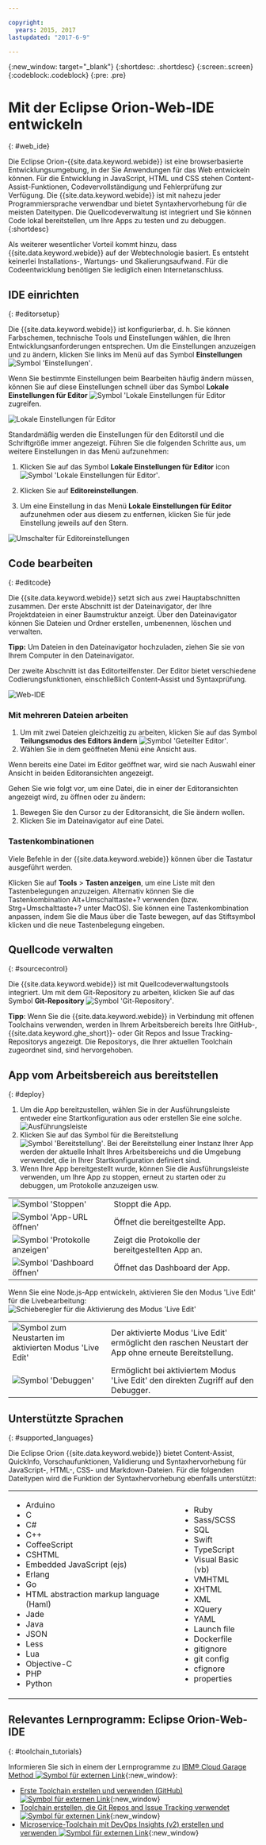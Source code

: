 ```yaml
---

copyright:
  years: 2015, 2017
lastupdated: "2017-6-9"

---
```


{:new_window: target="_blank"}
{:shortdesc: .shortdesc}
{:screen:.screen}
{:codeblock:.codeblock}
{:pre: .pre}

# Mit der Eclipse Orion-Web-IDE entwickeln
{: #web_ide}

Die Eclipse Orion-{{site.data.keyword.webide}} ist eine browserbasierte Entwicklungsumgebung, in der Sie Anwendungen für das Web entwickeln können. Für die Entwicklung in JavaScript, HTML und CSS stehen Content-Assist-Funktionen, Codevervollständigung und Fehlerprüfung zur Verfügung. Die {{site.data.keyword.webide}} ist mit nahezu jeder Programmiersprache verwendbar und bietet Syntaxhervorhebung für die meisten Dateitypen. Die Quellcodeverwaltung ist integriert und Sie können Code lokal bereitstellen, um Ihre Apps zu testen und zu debuggen.
{:shortdesc}

Als weiterer wesentlicher Vorteil kommt hinzu, dass {{site.data.keyword.webide}} auf der Webtechnologie basiert. Es entsteht keinerlei Installations-, Wartungs- und Skalierungsaufwand. Für die Codeentwicklung benötigen Sie lediglich einen Internetanschluss.

## IDE einrichten
{: #editorsetup}

Die {{site.data.keyword.webide}} ist konfigurierbar, d. h. Sie können Farbschemen, technische Tools und Einstellungen wählen, die Ihren Entwicklungsanforderungen entsprechen. Um die Einstellungen anzuzeigen und zu ändern, klicken Sie links im Menü auf das Symbol **Einstellungen** <img class="inline" src="images/webide_settings_icon_light_small.png"  alt="Symbol 'Einstellungen'">.

Wenn Sie bestimmte Einstellungen beim Bearbeiten häufig ändern müssen, können Sie auf diese Einstellungen schnell über das Symbol **Lokale Einstellungen für Editor** <img class="inline" src="images/webide_local_settings_icon_light_small.png"  alt="Symbol 'Lokale Einstellungen für Editor"> zugreifen.

![Lokale Einstellungen für Editor](images/webide_local_editor_settings_light.png)

Standardmäßig werden die Einstellungen für den Editorstil und die Schriftgröße immer angezeigt. Führen Sie die folgenden Schritte aus, um weitere Einstellungen in das Menü aufzunehmen:

1. Klicken Sie auf das Symbol **Lokale Einstellungen für Editor** icon <img class="inline" src="images/webide_local_settings_icon_light_small.png"  alt="Symbol 'Lokale Einstellungen für Editor'">.

2. Klicken Sie auf **Editoreinstellungen**.

3. Um eine Einstellung in das Menü **Lokale Einstellungen für Editor** aufzunehmen oder aus diesem zu entfernen, klicken Sie für jede Einstellung jeweils auf den Stern.

![Umschalter für Editoreinstellungen](images/webide_editor_settings_toggle_light.png)


## Code bearbeiten
{: #editcode}

Die {{site.data.keyword.webide}} setzt sich aus zwei Hauptabschnitten zusammen. Der erste Abschnitt ist der Dateinavigator, der Ihre Projektdateien in einer Baumstruktur anzeigt. Über den Dateinavigator können Sie Dateien und Ordner erstellen, umbenennen, löschen und verwalten.

**Tipp:** Um Dateien in den Dateinavigator hochzuladen, ziehen Sie sie von Ihrem Computer in den Dateinavigator.

Der zweite Abschnitt ist das Editorteilfenster. Der Editor bietet verschiedene Codierungsfunktionen, einschließlich Content-Assist und Syntaxprüfung.

![Web-IDE](images/webide_light.png)

### Mit mehreren Dateien arbeiten
1. Um mit zwei Dateien gleichzeitig zu arbeiten, klicken Sie auf das Symbol **Teilungsmodus des Editors ändern** <img class="inline" src="images/webide_split_editor_icon_light_small.png"  alt="Symbol 'Geteilter Editor'">.
2. Wählen Sie in dem geöffneten Menü eine Ansicht aus.

 Wenn bereits eine Datei im Editor geöffnet war, wird sie nach Auswahl einer Ansicht in beiden Editoransichten angezeigt.

 Gehen Sie wie folgt vor, um eine Datei, die in einer der Editoransichten angezeigt wird, zu öffnen oder zu ändern:
 1. Bewegen Sie den Cursor zu der Editoransicht, die Sie ändern wollen.
 2. Klicken Sie im Dateinavigator auf eine Datei.

### Tastenkombinationen
Viele Befehle in der {{site.data.keyword.webide}} können über die Tastatur ausgeführt werden.

Klicken Sie auf **Tools** > **Tasten anzeigen**, um eine Liste mit den Tastenbelegungen anzuzeigen. Alternativ können Sie die Tastenkombination Alt+Umschalttaste+? verwenden (bzw. Strg+Umschalttaste+? unter MacOS). Sie können eine Tastenkombination anpassen, indem Sie die Maus über die Taste bewegen, auf das Stiftsymbol klicken und die neue Tastenbelegung eingeben.

## Quellcode verwalten
{: #sourcecontrol}

Die {{site.data.keyword.webide}} ist mit Quellcodeverwaltungstools integriert. Um mit dem Git-Repository zu arbeiten, klicken Sie auf das Symbol **Git-Repository** <img class="inline" src="images/webide_git_icon_light_small.png"  alt="Symbol 'Git-Repository'">.

 **Tipp**: Wenn Sie die {{site.data.keyword.webide}} in Verbindung mit offenen Toolchains verwenden, werden in Ihrem Arbeitsbereich bereits Ihre GitHub-, {{site.data.keyword.ghe_short}}- oder Git Repos and Issue Tracking-Repositorys angezeigt. Die Repositorys, die Ihrer aktuellen Toolchain zugeordnet sind, sind hervorgehoben.


## App vom Arbeitsbereich aus bereitstellen
{: #deploy}

1. Um die App bereitzustellen, wählen Sie in der Ausführungsleiste entweder eine Startkonfiguration aus oder erstellen Sie eine solche.
   ![Ausführungsleiste](images/webide_runbar_light.png)   
1. Klicken Sie auf das Symbol für die Bereitstellung <img class="inline" src="images/webide_deploy_button_light_small.png"  alt="Symbol 'Bereitstellung'">. Bei der Bereitstellung einer Instanz Ihrer App werden der aktuelle Inhalt Ihres Arbeitsbereichs und die Umgebung verwendet, die in Ihrer Startkonfiguration definiert sind.
2. Wenn Ihre App bereitgestellt wurde, können Sie die Ausführungsleiste verwenden, um Ihre App zu stoppen, erneut zu starten oder zu debuggen, um Protokolle anzuzeigen usw.

<table>
<tr><td><img src="./images/stop_button.png"  alt="Symbol 'Stoppen'"></td><td>Stoppt die App.</td></tr>
<tr><td> <img src="./images/open_app_url.png"  alt="Symbol 'App-URL öffnen'"></td><td> Öffnet die bereitgestellte App.</td></tr>
<tr><td><img src="./images/view_logs.png"  alt="Symbol 'Protokolle anzeigen'"></td><td>Zeigt die Protokolle der bereitgestellten App an.</td></tr>
<tr><td><img src="./images/open_dashboard.png"  alt="Symbol 'Dashboard öffnen'"></td><td>Öffnet das Dashboard der App.</td></tr>
</table>

Wenn Sie eine Node.js-App entwickeln, aktivieren Sie den Modus 'Live Edit' für die Livebearbeitung: <img  src="./images/enable_live_edit.png"  alt="Schieberegler für die Aktivierung des Modus 'Live Edit'">

<table><tr><td><img src="./images/live_edit_restart.png"  alt="Symbol zum Neustarten im aktivierten Modus 'Live Edit'"></td><td>Der aktivierte Modus 'Live Edit' ermöglicht den raschen Neustart der App ohne erneute Bereitstellung.</td></tr>
<tr><td> <img src="./images/debug_icon.png"  alt="Symbol 'Debuggen'"></td>
<td>Ermöglicht bei aktiviertem Modus 'Live Edit' den direkten Zugriff auf den Debugger.
</td></tr>
</table>

<!-- 3/6/2016: bl commands don't work with V2/CD
## Editing outside of the {{site.data.keyword.webide}}
{: #editlocal}

To use an editor besides the {{site.data.keyword.webide}}, set up {{site.data.keyword.Bluemix_live}} so that you can work directly with your project files in any tool. {{site.data.keyword.Bluemix_live_notm}} is a command-line application that synchronizes the changes in your local file system with your cloud workspace in {{site.data.keyword.jazzhub}}.

### Before you begin

Download and install the [{{site.data.keyword.Bluemix_live_notm}} command-line interface ![External link icon](../../icons/launch-glyph.svg "External link icon")](http://livesyncdownload.ng.bluemix.net){: new_window}.

### Synchronizing your local environment with {{site.data.keyword.Bluemix_notm}}
{: #edit_local_download}

1. Open a command-line window.
2. Sign in to {{site.data.keyword.Bluemix_notm}}:

	```
	bl login
	```
	{: pre}

3. When you are prompted, enter your IBMid and password.
4. View a list of your {{site.data.keyword.Bluemix_notm}} projects:

	```
	bl projects
	```
	{: pre}

4. Synchronize your local environment with your project on {{site.data.keyword.Bluemix_notm}}:

	```
	bl sync projectName
	```
	{: pre}

where `projectName` is your {{site.data.keyword.Bluemix_notm}} app's name.

When you are finished editing, enter `q` to end synchronization.

### Enabling the Desktop Sync feature to edit code locally

The Desktop Sync feature is like Live Edit mode for the command line. You need the Desktop Sync feature to debug on the command line.
1. In another command-line window, enable the Desktop Sync feature:

	```
	cd localDirectory
	bl start
	```
	{: codeblock}

2. Use the launch configuration that you created in the {{site.data.keyword.webide}}. After you select the launch configuration, the Desktop Sync feature is enabled in your local environment. In the command-line window that you just opened, you can view the app's URL, the debug URL, the manage URL, and view the {{site.data.keyword.Bluemix_live_notm}} state.

3. Refresh the browser and verify that you can see the changes that you saved to static files in the local workspace.

### Disabling the Desktop Sync feature

1. In the second command-line window, enter `bl stop`.
2. In the first command-line window, enter `q`.

-->

## Unterstützte Sprachen
{: #supported_languages}

Die Eclipse Orion {{site.data.keyword.webide}} bietet Content-Assist, QuickInfo, Vorschaufunktionen, Validierung und Syntaxhervorhebung für JavaScript-, HTML-, CSS- und Markdown-Dateien. Für die folgenden Dateitypen wird die Funktion der Syntaxhervorhebung ebenfalls unterstützt:

<table>
<tr>
<td>
<ul><li>Arduino
</li><li>C</li>
<li>C#
</li><li>C++
</li><li>CoffeeScript
</li><li>CSHTML
</li><li>Embedded JavaScript (ejs)
</li><li>Erlang
</li><li>Go
</li><li>HTML abstraction markup language (Haml)
</li><li>Jade
</li><li>Java
</li><li>JSON
</li><li>Less  
</li><li>Lua  
</li><li>Objective-C
</li><li>PHP
</li><li>Python</li></ul>
</td>
<td>
<ul><li>Ruby
</li><li>Sass/SCSS
</li><li>SQL
</li><li>Swift
</li><li>TypeScript
</li><li>Visual Basic (vb)
</li><li>VMHTML
</li><li>XHTML
</li><li>XML
</li><li>XQuery
</li><li>YAML
</li><li>Launch file 	
</li><li>Dockerfile
</li><li>gitignore
</li><li>git config
</li><li>cfignore
</li><li>properties
</li></ul>
</td>
</tr>
</table>

## Relevantes Lernprogramm: Eclipse Orion-Web-IDE
{: #toolchain_tutorials}

Informieren Sie sich in einem der Lernprogramme zu [IBM&reg; Cloud Garage Method ![Symbol für externen Link](../../icons/launch-glyph.svg "Symbol für externen Link")](https://www.ibm.com/cloud/garage){:new_window}:
  * [Erste Toolchain erstellen und verwenden (GitHub) ![Symbol für externen Link](../../icons/launch-glyph.svg "Symbol für externen Link")](https://www.ibm.com/cloud/garage/tutorials/tutorial_toolchain_flow?task=1){:new_window}
  * [Toolchain erstellen, die Git Repos and Issue Tracking verwendet ![Symbol für externen Link](../../icons/launch-glyph.svg "Symbol für externen Link")](https://www.ibm.com/cloud/garage/tutorials/tutorial_toolchain_cfv2?task=1){:new_window}
  * [Microservice-Toolchain mit DevOps Insights (v2) erstellen und verwenden ![Symbol für externen Link](../../icons/launch-glyph.svg "Symbol für externen Link")](https://www.ibm.com/cloud/garage/tutorials/tutorial_toolchain_microservices_cd?task=1){:new_window}
